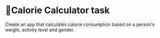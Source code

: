# 🏃Calorie Calculator task
Create an app that calculates calorie consumption based on a person's weight, activity level and gender.
